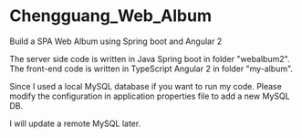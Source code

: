 # Chengguang_Web_Album
Build a SPA Web Album using Spring boot and Angular 2

The server side code is written in Java Spring boot in folder "webalbum2".
The front-end code is written in TypeScript Angular 2 in folder "my-album".

Since I used a local MySQL database
if you want to run my code. Please modify the configuration in application properties file to add 
a new MySQL DB.

I will update a remote MySQL later.

